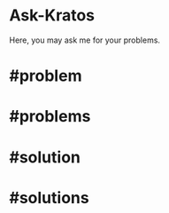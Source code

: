 # Ask-Kratos
Here, you may ask me for your problems.
# #problem
# #problems
# #solution
# #solutions
